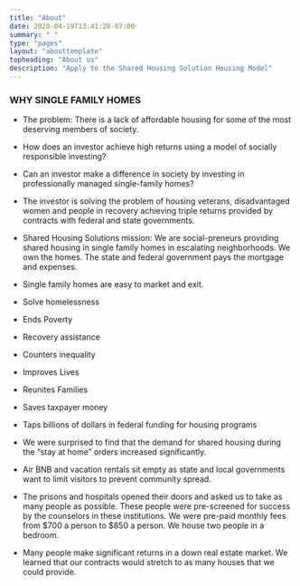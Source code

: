```yaml
---
title: "About"
date: 2020-04-19T13:41:28-07:00
summary: " "
type: "pages"
layout: "abouttemplate"
topheading: "About us"
description: "Apply to the Shared Housing Solution Housing Model"
---
```


### WHY SINGLE FAMILY HOMES
* The problem:  There is a lack of affordable housing for some of the most deserving members of society.  
* How does an investor achieve high returns using  a model of socially responsible investing?
* Can an investor make a difference in society by investing in professionally managed single-family homes?
* The investor is solving the problem of housing veterans, disadvantaged women and people in recovery achieving triple returns provided by contracts with federal and state governments.
* Shared Housing Solutions mission:   We are social-preneurs providing shared housing in single family homes in escalating neighborhoods.  We own the homes.   The state and federal government pays the mortgage and expenses.

* Single family homes are easy to market and exit.
* Solve homelessness
* Ends Poverty
* Recovery assistance
* Counters inequality
* Improves Lives
* Reunites Families
* Saves taxpayer money
* Taps billions of dollars in federal funding for housing programs
* We were surprised to find that the demand for shared housing during the “stay at home” orders increased significantly.
* Air BNB and vacation rentals sit empty as state and local governments want to limit visitors to prevent community spread.
* The prisons and hospitals opened their doors and asked us to take as many people as possible.   These people were pre-screened for success by the counselors in these institutions.  We were pre-paid monthly fees from $700 a person to $850 a person.  We house two people in a bedroom.
* Many people make significant returns in a  down real estate market.   We learned that our contracts would stretch to as many houses that we could provide.
